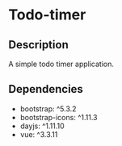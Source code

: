 # Todo-timer

## Description
A simple todo timer application.

## Dependencies
- bootstrap: ^5.3.2
- bootstrap-icons: ^1.11.3
- dayjs: ^1.11.10
- vue: ^3.3.11
